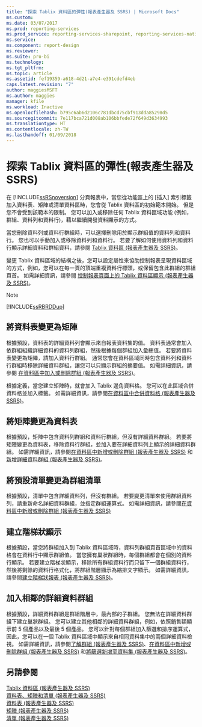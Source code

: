 ```yaml
---
title: "探索 Tablix 資料區的彈性(報表產生器及 SSRS) | Microsoft Docs"
ms.custom: 
ms.date: 03/07/2017
ms.prod: reporting-services
ms.prod_service: reporting-services-sharepoint, reporting-services-native
ms.service: 
ms.component: report-design
ms.reviewer: 
ms.suite: pro-bi
ms.technology: 
ms.tgt_pltfrm: 
ms.topic: article
ms.assetid: fef19359-a618-4d21-a7e4-e391cdefd4eb
caps.latest.revision: "7"
author: maggiesMSFT
ms.author: maggies
manager: kfile
ms.workload: Inactive
ms.openlocfilehash: b795c6ab6d2106c781dbcd75cbf913dda85298d5
ms.sourcegitcommit: 7e117bca721d008ab106bbfede72f649d3634993
ms.translationtype: HT
ms.contentlocale: zh-TW
ms.lasthandoff: 01/09/2018
---
```

# <a name="exploring-the-flexibility-of-a-tablix-data-region-report-builder-and-ssrs"></a>探索 Tablix 資料區的彈性(報表產生器及 SSRS)
在 [!INCLUDE[ssRSnoversion](../../includes/ssrsnoversion-md.md)] 分頁報表中，當您從功能區上的 [插入] 索引標籤加入資料表、矩陣或清單資料區時，您會從 Tablix 資料區的初始範本開始。 但是您不會受到該範本的限制。 您可以加入或移除任何 Tablix 資料區域功能 (例如，群組、資料列和資料行)，藉以繼續開發資料顯示的方式。  
  
 當您刪除資料列或資料行群組時，可以選擇刪除用於顯示群組值的資料列和資料行。 您也可以手動加入或移除資料列和資料行。 若要了解如何使用資料列和資料行顯示詳細資料和群組資料，請參閱 [Tablix 資料區 &#40;報表產生器及 SSRS&#41;](../../reporting-services/report-design/tablix-data-region-report-builder-and-ssrs.md)。  
  
 變更 Tablix 資料區域的結構之後，您可以設定屬性來協助控制報表呈現資料區域的方式，例如，您可以在每一頁的頂端重複資料行標頭，或保留包含此群組的群組頁首。 如需詳細資訊，請參閱 [控制報表頁面上的 Tablix 資料區顯示 &#40;報表產生器及 SSRS&#41;](../../reporting-services/report-design/controlling-the-tablix-data-region-display-on-a-report-page.md)。  
  
> [!NOTE]  
>  [!INCLUDE[ssRBRDDup](../../includes/ssrbrddup-md.md)]  
  
## <a name="changing-a-table-to-a-matrix"></a>將資料表變更為矩陣  
 根據預設，資料表的詳細資料列會顯示來自報表資料集的值。 資料表通常會加入依群組組織詳細資料的資料列群組，然後根據每個群組加入彙總值。 若要將資料表變更為矩陣，請加入資料行群組。 通常您會在資料區域同時包含資料列和資料行群組時移除詳細資料群組，讓您可以只顯示群組的摘要值。 如需詳細資訊，請參閱 [在資料區中加入或刪除群組 &#40;報表產生器及 SSRS&#41;](../../reporting-services/report-design/add-or-delete-a-group-in-a-data-region-report-builder-and-ssrs.md)。  
  
 根據定義，當您建立矩陣時，就會加入 Tablix 邊角資料格。 您可以在此區域合併資料格並加入標籤。 如需詳細資訊，請參閱[在資料區中合併資料格 &#40;報表產生器及 SSRS&#41;](../../reporting-services/report-design/merge-cells-in-a-data-region-report-builder-and-ssrs.md)。  
  
## <a name="changing-a-matrix-to-a-table"></a>將矩陣變更為資料表  
 根據預設，矩陣中包含資料列群組和資料行群組，但沒有詳細資料群組。 若要將矩陣變更為資料表，移除資料行群組，並加入要在詳細資料列上顯示的詳細資料群組。 如需詳細資訊，請參閱[在資料區中新增或刪除群組 &#40;報表產生器及 SSRS&#41;](../../reporting-services/report-design/add-or-delete-a-group-in-a-data-region-report-builder-and-ssrs.md) 和[新增詳細資料群組 &#40;報表產生器及 SSRS&#41;](../../reporting-services/report-design/add-a-details-group-report-builder-and-ssrs.md)。  
  
## <a name="changing-a-default-list-to-a-grouped-list"></a>將預設清單變更為群組清單  
 根據預設，清單中包含詳細資料列，但沒有群組。 若要變更清單來使用群組資料列，請重新命名詳細資料群組，並指定群組運算式。 如需詳細資訊，請參閱[在資料區中新增或刪除群組 &#40;報表產生器及 SSRS&#41;](../../reporting-services/report-design/add-or-delete-a-group-in-a-data-region-report-builder-and-ssrs.md)  
  
## <a name="creating-stepped-displays"></a>建立階梯狀顯示  
 根據預設，當您將群組加入到 Tablix 資料區域時，資料列群組頁首區域中的資料格會在資料行中顯示群組值。 當您擁有巢狀群組時，每個群組都會在個別的資料行顯示。 若要建立階梯狀顯示，移除所有群組資料行而只留下一個群組資料行，然後將剩餘的資料行格式化，將群組階層顯示為縮排文字顯示。 如需詳細資訊，請參閱[建立階梯狀報表 &#40;報表產生器及 SSRS&#41;](../../reporting-services/report-design/create-a-stepped-report-report-builder-and-ssrs.md)。  
  
## <a name="adding-an-adjacent-details-group"></a>加入相鄰的詳細資料群組  
 根據預設，詳細資料群組是群組階層中，最內部的子群組。 您無法在詳細資料群組下建立巢狀群組。 您可以建立其他相鄰的詳細資料群組，例如，依照銷售額顯示前 5 個產品以及最後 5 個產品。 您可以針對每個群組加入篩選和排序運算式，因此，您可以在一個 Tablix 資料區域中顯示來自相同資料集中的兩個詳細資料檢視。 如需詳細資訊，請參閱[了解群組 &#40;報表產生器及 SSRS&#41;](../../reporting-services/report-design/understanding-groups-report-builder-and-ssrs.md)、[在資料區中新增或刪除群組 &#40;報表產生器及 SSRS&#41;](../../reporting-services/report-design/add-or-delete-a-group-in-a-data-region-report-builder-and-ssrs.md) 和[將篩選新增至資料集 &#40;報表產生器及 SSRS&#41;](../../reporting-services/report-data/add-a-filter-to-a-dataset-report-builder-and-ssrs.md)。  
  
## <a name="see-also"></a>另請參閱  
 [Tablix 資料區 &#40;報表產生器及 SSRS&#41;](../../reporting-services/report-design/tablix-data-region-report-builder-and-ssrs.md)   
 [資料表、矩陣和清單 &#40;報表產生器及 SSRS&#41;](../../reporting-services/report-design/tables-matrices-and-lists-report-builder-and-ssrs.md)   
 [資料表 &#40;報表產生器及 SSRS&#41;](../../reporting-services/report-design/tables-report-builder-and-ssrs.md)   
 [矩陣 &#40;報表產生器及 SSRS&#41;](../../reporting-services/report-design/create-a-matrix-report-builder-and-ssrs.md)   
 [清單 &#40;報表產生器及 SSRS&#41;](../../reporting-services/report-design/create-invoices-and-forms-with-lists-report-builder-and-ssrs.md)   
  
  
